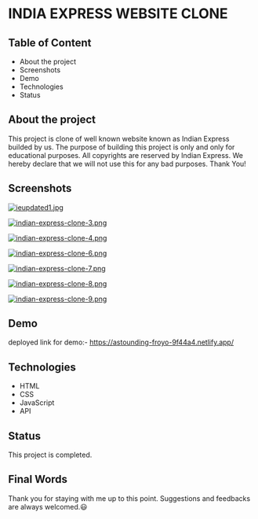 
# INDIA EXPRESS WEBSITE CLONE





## Table of Content

- About the project
- Screenshots
- Demo
- Technologies
- Status


## About the project

This project is clone of well known website known as Indian Express builded by us. The purpose of building this project is only and only for educational purposes. All copyrights are reserved by Indian Express. We hereby declare that we will not use this for any bad purposes. Thank You!
## Screenshots

[![ieupdated1.jpg](https://i.postimg.cc/TPzQP1Mq/ieupdated1.jpg)](https://postimg.cc/t1zFSXgY)

[![indian-express-clone-3.png](https://i.postimg.cc/65G9gyBs/indian-express-clone-3.png)](https://postimg.cc/HVdD7WJ3)

[![indian-express-clone-4.png](https://i.postimg.cc/TPQGgbJb/indian-express-clone-4.png)](https://postimg.cc/v11pdcj8)

[![indian-express-clone-6.png](https://i.postimg.cc/T3JhNpcd/indian-express-clone-6.png)](https://postimg.cc/gxrYnc5Q)

[![indian-express-clone-7.png](https://i.postimg.cc/rpysBMhS/indian-express-clone-7.png)](https://postimg.cc/YvVtgKB9)

[![indian-express-clone-8.png](https://i.postimg.cc/5yz2B00M/indian-express-clone-8.png)](https://postimg.cc/fSwsZMmH)

[![indian-express-clone-9.png](https://i.postimg.cc/Jnf1zLQY/indian-express-clone-9.png)](https://postimg.cc/LYVdxGwj)
## Demo

deployed link for demo:- https://astounding-froyo-9f44a4.netlify.app/


## Technologies

- HTML
- CSS
- JavaScript
- API
## Status

This project is completed. 
## Final Words

Thank you for staying with me up to this point. Suggestions and feedbacks are always welcomed.😃
